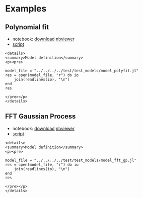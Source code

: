 # Examples

## Polynomial fit

* notebook: [download](visualize_polyfit.ipynb) [nbviewer](@__NBVIEWER_ROOT_URL__/examples/visualize_polyfit.ipynb)
* [script](visualize_polyfit.jl)

```@raw html
<details>
<summary>Model definition</summary>
<p><pre>
```

```@eval
model_file = "../../../../test/test_models/model_polyfit.jl"
res = open(model_file, "r") do io
    join(readlines(io), "\n")
end
res
```

```@raw html
</pre></p>
</details>
```

## FFT Gaussian Process

* notebook: [download](visualize_fft_gp.ipynb) [nbviewer](@__NBVIEWER_ROOT_URL__/examples/visualize_fft_gp.ipynb)
* [script](visualize_fft_gp.jl)

```@raw html
<details>
<summary>Model definition</summary>
<p><pre>
```

```@eval
model_file = "../../../../test/test_models/model_fft_gp.jl"
res = open(model_file, "r") do io
    join(readlines(io), "\n")
end
res
```

```@raw html
</pre></p>
</details>
```
